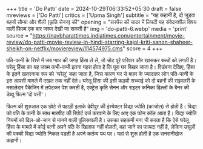 +++
title = 'Do Patti'
date = 2024-10-29T06:33:52+05:30
draft = false
mreviews = ['Do Patti']
critics = ['Upma Singh']
subtitle = "यह कहानी है, दो जुड़वा बहनों सौम्या और शैली (कृति सेनन) की"
opening = "सस्पेंस की चादर में लिपटी यह संवेदनशील विषय वाली फिल्म एक बार जरूर देखी जा सकती है"
img = 'do-patti-6.webp'
media = 'print'
source = "https://navbharattimes.indiatimes.com/entertainment/movie-review/do-patti-movie-review-in-hindi-starring-kajol-kriti-sanon-shaheer-sheikh-on-netflix/moviereview/114574975.cms"
score = 4
+++

पति-पत्नी के रिश्ते में जब प्यार की जगह हिंसा ले ले, तो चोट पूरे परिवार और खासकर बच्चों को लगती है। घरेलू हिंसा का यह जख्म कभी-कभी इतना गहरा होता है कि पूरा घर बिखर जाता है। विडंबना देखिए, हिंसा के इतने खतरनाक रूप को 'घरेलू' कहा जाता है, जिस कारण घर से बाहर के ज्यादातर लोग पति-पत्नी के इस आपसी मामले में दखल तक नहीं देते। घरेलू हिंसा की इसी कड़वी सच्‍चाई को दो बहनों की राइवलरी के मसालेदार पैकेजिंग में लपेटकर पेश करती है, एक्ट्रेस कृति सेनन और राइटर कनिका ढिल्लों के बैनर की डेब्यू फिल्म 'दो पत्ती'।

फिल्म की शुरुआत एक छोटे से पहाड़ी इलाके देवीपुर की इंस्पेक्टर विद्या ज्योति (काजोल) से होती है। विद्या को पति के पत्नी के साथ मारपीट की रिपोर्ट दर्ज करवाने के लिए आए एक फोन कॉल आता है। विद्या ज्योति न‍ियमों को दिल-ओ-जान से मानने वाली पुलिसवाली है। उसका सहकर्मी मना भी करता है कि ऐसे घरेलू हिंसा के मामले में कोई पत्नी अपने पति के खिलाफ नहीं बोलती, वहां जाने का फायदा नहीं है, लेकिन उसूलों की पक्की विद्या ज्योति निकल पड़ती है अपने कर्तव्य पथ पर। यहां से शुरू होती है एक सनसनीखेज कहानी।
